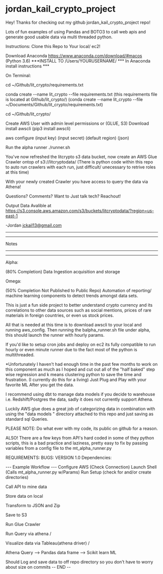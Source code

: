 # jordan_kail_crypto_project 
Hey! Thanks for checking out my github jordan_kail_crypto_project repo!

Lots of fun examples of using Pandas and BOTO3 to call web apis and generate good usable data via multi threaded python.


Instructions: 
Clone this Repo to Your local/ ec2!

Download Anaconda https://www.anaconda.com/download/#macos (Python 3.6)
***INSTALL TO /Users/YOURUSERNAME/ *** In Anaconda install instructions ***

On Terminal:

cd ~/Github/lit_crypto/requirements.txt

conda create --name lit_crypto --file requirements.txt (this requirements file is located at Github/lit_crypto/)
(conda create --name lit_crypto --file ~/Documents/Github/lit_crypto/requirements.txt)

cd ~/Github/lit_crypto/


Create AWS User with admin level permissions or (GLUE, S3)
Download install awscli (pip3 install awscli)

aws configure
(input key)
(input secret)
(default region)
(json)

Run the alpha runner
./runner.sh

You've now refreshed the litcrypto s3 data bucket, now create an AWS Glue Crawler ontop of s3://litcryptodata/
(There is python code within this repo to auto run crawlers with each run, just difficult/ unecessary to retrive roles at this time)

With your newly created Crawler you have access to query the data via Athena! 

Questions? Comments? Want to Just talk tech? Reachout!

Output Data Avalible at https://s3.console.aws.amazon.com/s3/buckets/litcryptodata/?region=us-east-1

-Jordan
jckail13@gmail.com

-----------------------------------------------------------------------------------------------------------------------

-----------------------------------------------------------------------------------------------------------------------
Notes

-----------------------------------------------------------------------------------------------------------------------

-----------------------------------------------------------------------------------------------------------------------



Alpha: 

(80% Completion)
Data Ingestion acquisition and storage

Omega: 

(50% Completion Not Published to Public Repo)
Automation of reporting/ machine learning components to detect trends amongst data sets. 

This is just a fun side project to better understand crypto currency and its correlations to other data sources such as social mentions, prices of rare materials in foreign countries, or even us stock prices. 

All that is needed at this time is to download awscli to your local and running aws_config. Then running the balpha_runner.sh file under alpha, this should launch the runner with hourly params. 

If you'd like to setup cron jobs and deploy on ec2 its fully compatible to run hourly or even minute runner due to the fact most of the python is multithreaded.


*Unfortunately I haven't had enough time in the past few months to work on this component as much as I hoped and cut out all of the "half baked" step wise regression and k means clustering python to save the time and frustration. (I currently do this for a living)
Just Plug and Play with your favorite ML After you get the data. 

I recommend using dbt to manage data models if you decide to warehouse i.e. Redshift/Postgres the data, sadly it does not currently support Athena. 

Luckily AWS glue does a great job of categorizing data in combination with using the "data models " directory attached to this repo and just saving as standard sql Queries. 

PLEASE NOTE: 
Do what ever with my code, its public on github for a reason.

ALSO! There are a few keys from API's hard coded in some of they python scripts, this is a bad practice and laziness, pretty easy to fix by passing variables from a config file to the mt_alpha_runner.py


REQUIREMENTS: 
BUGS:
VERSION 1.0 
Dependencies: 


--- Example Workflow ---
Configure AWS (Check Connection)
Launch Shell (Calls mt_alpha_runner.py w/Params)
Run Setup (check for and/or create directories)

Call API to mine data 

Store data on local 

Transform to JSON and Zip 

Save to S3

Run Glue Crawler

Run Query via athena / 

Visualize data via Tableau(athena driver) / 

Athena Query --> Pandas data frame --> Scikit learn ML 

Should Log and save data to off repo directory so you don't have to worry about size on commits
-- END --

